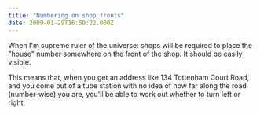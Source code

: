 ```yaml
---
title: "Numbering on shop fronts"
date: 2009-01-29T16:50:22.000Z
---
```

When I'm supreme ruler of the universe: shops will be required to place the "house" number somewhere on the front of the shop. It should be easily visible.

This means that, when you get an address like 134 Tottenham Court Road, and you come out of a tube station with no idea of how far along the road (number-wise) you are, you'll be able to work out whether to turn left or right.
